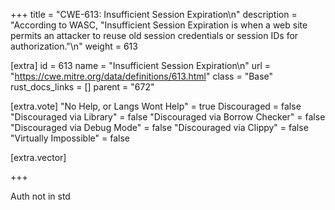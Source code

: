 +++
title = "CWE-613: Insufficient Session Expiration\n"
description = "According to WASC, \"Insufficient Session Expiration is when a web site permits an attacker to reuse old session credentials or session IDs for authorization.\"\n"
weight = 613

[extra]
id = 613
name = "Insufficient Session Expiration\n"
url = "https://cwe.mitre.org/data/definitions/613.html"
class = "Base"
rust_docs_links = []
parent = "672"

[extra.vote]
"No Help, or Langs Wont Help" = true
Discouraged = false
"Discouraged via Library" = false
"Discouraged via Borrow Checker" = false
"Discouraged via Debug Mode" = false
"Discouraged via Clippy" = false
"Virtually Impossible" = false

[extra.vector]

+++

Auth not in std